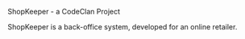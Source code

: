 ShopKeeper - a CodeClan Project

ShopKeeper is a back-office system, developed for an online retailer.
